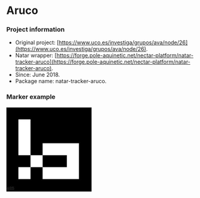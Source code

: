 # Aruco

### Project information

* Original project: [https://www.uco.es/investiga/grupos/ava/node/26](https://www.uco.es/investiga/grupos/ava/node/26).
* Natar wrapper: [https://forge.pole-aquinetic.net/nectar-platform/natar-tracker-aruco](https://forge.pole-aquinetic.net/nectar-platform/natar-tracker-aruco).
* Since: June 2018.
* Package name: natar-tracker-aruco.

### Marker example

![Example of an Aruco marker](../../.gitbook/assets/image%20%288%29.png)

